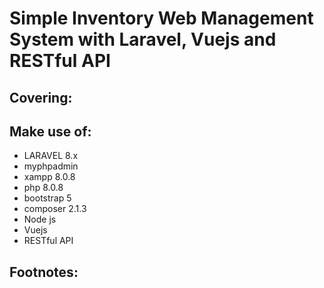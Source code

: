# Simple Inventory Web Management System with Laravel, Vuejs and RESTful API

## Covering:

## Make use of:
- LARAVEL 8.x 
- myphpadmin
- xampp 8.0.8
- php 8.0.8
- bootstrap 5
- composer 2.1.3
- Node js
- Vuejs
- RESTful API

## Footnotes:
